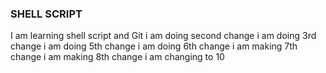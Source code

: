 ### SHELL SCRIPT
I am learning shell script and Git
i am doing second change
i am doing 3rd change
i am doing 5th change
i am doing 6th change
i am making 7th change
i am making 8th change
i am changing to 10
